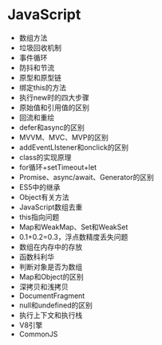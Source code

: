 # JavaScript

+ 数组方法
+ 垃圾回收机制
+ 事件循环
+ 防抖和节流
+ 原型和原型链
+ 绑定this的方法
+ 执行new时的四大步骤
+ 原始值和引用值的区别
+ 回流和重绘
+ defer和async的区别
+ MVVM、MVC、MVP的区别
+ addEventLIstener和onclick的区别
+ class的实现原理
+ for循环+setTimeout+let
+ Promise、async/await、Generator的区别
+ ES5中的继承
+ Object有关方法
+ JavaScript数组去重
+ this指向问题
+ Map和WeakMap、Set和WeakSet
+ 0.1+0.2=0.3，浮点数精度丢失问题
+ 数组在内存中的存放
+ 函数科利华
+ 判断对象是否为数组
+ Map和Object的区别
+ 深拷贝和浅拷贝
+ DocumentFragment
+ null和undefined的区别
+ 执行上下文和执行栈
+ V8引擎
+ CommonJS